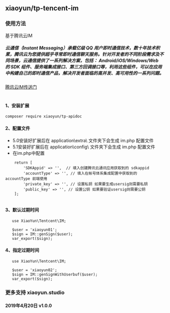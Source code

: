 ## xiaoyun/tp-tencent-im

### 使用方法
基于腾讯云IM
##### 云通信（Instant Messaging）承载亿级 QQ 用户即时通信技术，数十年技术积累，腾讯云为您提供超乎寻常即时通信聊天服务。针对开发者的不同阶段需求及不同场景，云通信提供了一系列解决方案，包括： Android/iOS/Windows/Web 的 SDK 组件、服务端集成接口、第三方回调接口等，利用这些组件，可以在应用中构建自己的即时通信产品，解决开发者面临的高并发、高可用性的一系列问题。


[腾讯云IM传送门](https://cloud.tencent.com/document/product/269)
#
#### 1、安装扩展
```
composer require xiaoyun/tp-apidoc
```

#### 2、配置文件
- 5.0安装好扩展后在 application\extra\ 文件夹下会生成 im.php 配置文件
- 5.1安装好扩展后在 application\config\ 文件夹下会生成 im.php 配置文件
- 在im.php中配置
```
    return [
        'SDKAppid' => '',  // 填入创建腾讯云通讯应用获取到的 sdkappid
        'accountType' => '', // 填入在帐号体系集成配置中获取到的 accountType 前端使用
        'private_key' => '', // 设置私钥 如果要生成usersig则需要私钥
        'public_key' => '', // 设置公钥 如果要验证usersig则需要公钥
    ];
    
```
#### 3、默认过期时间
```
   use XiaoYun\Tentcent\IM;
   
   $user = 'xiaoyun01';
   $sign = IM::genSign($user);
   var_export($sign);
```

#### 4、指定过期时间
```
   use XiaoYun\Tentcent\IM;
   
   $user = 'xiaoyun02';
   $sign = IM::genSignWithUserbuf($user);
   var_export($sign);
```

### 更多支持 xiaoyun.studio

#### 2019年4月20日 v1.0.0